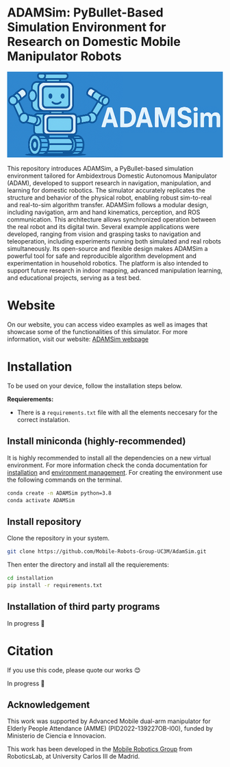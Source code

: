 # **ADAMSim: PyBullet-Based Simulation Environment for Research on Domestic Mobile Manipulator Robots**

<p align="center">
  <a href="https://mobile-robots-group-uc3m.github.io/AdamSim/">
    <img src="installation/Images/LogoADAMSim.png" height="200"/>
  </a>
</p>

This repository introduces ADAMSim, a PyBullet-based simulation environment tailored for Ambidextrous Domestic Autonomous Manipulator (ADAM), developed to support research in navigation, manipulation, and learning for domestic robotics. The simulator accurately replicates the structure and behavior of the physical robot, enabling robust sim-to-real and real-to-sim algorithm transfer. ADAMSim follows a modular design, including navigation, arm and hand kinematics, perception, and ROS communication. This architecture allows synchronized operation between the real robot and its digital twin. Several example applications were developed, ranging from vision and grasping tasks to navigation and teleoperation, including experiments running both simulated and real robots simultaneously. Its open-source and flexible design makes ADAMSim a powerful tool for safe and reproducible algorithm development and experimentation in household robotics. The platform is also intended to support future research in indoor mapping, advanced manipulation learning, and educational projects, serving as a test bed.

# Website
On our website, you can access video examples as well as images that showcase some of the functionalities of this simulator.
For more information, visit our website: [ADAMSim webpage](https://mobile-robots-group-uc3m.github.io/AdamSim/)
# Installation
To be used on your device, follow the installation steps below.

**Requierements:**
- There is a `requirements.txt` file with all the elements neccesary for the correct instalation.


## Install miniconda (highly-recommended)
It is highly recommended to install all the dependencies on a new virtual environment. For more information check the conda documentation for [installation](https://conda.io/projects/conda/en/latest/user-guide/install/index.html) and [environment management](https://conda.io/projects/conda/en/latest/user-guide/tasks/manage-environments.html). For creating the environment use the following commands on the terminal.

```bash
conda create -n ADAMSim python=3.8
conda activate ADAMSim
```

## Install repository
Clone the repository in your system.
```bash
git clone https://github.com/Mobile-Robots-Group-UC3M/AdamSim.git
```
Then enter the directory and install all the requierements:
```bash
cd installation
pip install -r requirements.txt
```



## **Installation of third party programs**
In progress :construction_worker:

# Citation
If you use this code, please quote our works :blush:

In progress :construction_worker:

## Acknowledgement
This work was supported by Advanced Mobile dual-arm manipulator for Elderly People Attendance (AMME) (PID2022-139227OB-I00), funded by Ministerio de Ciencia e Innovacion.

This work has been developed in the [Mobile Robotics Group](https://github.com/Mobile-Robots-Group-UC3M) from RoboticsLab, at University Carlos III de Madrid.
